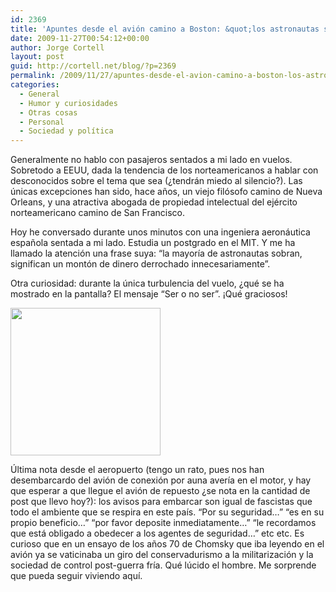 ```yaml
---
id: 2369
title: 'Apuntes desde el avión camino a Boston: &quot;los astronautas sobran&quot;'
date: 2009-11-27T00:54:12+00:00
author: Jorge Cortell
layout: post
guid: http://cortell.net/blog/?p=2369
permalink: /2009/11/27/apuntes-desde-el-avion-camino-a-boston-los-astronautas-sobran/
categories:
  - General
  - Humor y curiosidades
  - Otras cosas
  - Personal
  - Sociedad y polí­tica
---
```

Generalmente no hablo con pasajeros sentados a mi lado en vuelos. Sobretodo a EEUU, dada la tendencia de los norteamericanos a hablar con desconocidos sobre el tema que sea (¿tendrán miedo al silencio?). Las únicas excepciones han sido, hace años, un viejo filósofo camino de Nueva Orleans, y una atractiva abogada de propiedad intelectual del ejército norteamericano camino de San Francisco.

Hoy he conversado durante unos minutos con una ingeniera aeronáutica española sentada a mi lado. Estudia un postgrado en el MIT. Y me ha llamado la atención una frase suya: &#8220;la mayoría de astronautas sobran, significan un montón de dinero derrochado innecesariamente&#8221;.

Otra curiosidad: durante la única turbulencia del vuelo, ¿qué se ha mostrado en la pantalla? El mensaje &#8220;Ser o no ser&#8221;. ¡Qué graciosos!

<img class="aligncenter" title="Iberia: ser o no ser" src="http://farm3.static.flickr.com/2496/4139824477_c231e1e8dc_m.jpg" alt="" width="240" height="236" />

Última nota desde el aeropuerto (tengo un rato, pues nos han desembarcardo del avión de conexión por auna avería en el motor, y hay que esperar a que llegue el avión de repuesto ¿se nota en la cantidad de post que llevo hoy?): los avisos para embarcar son igual de fascistas que todo el ambiente que se respira en este país. &#8220;Por su seguridad&#8230;&#8221; &#8220;es en su propio beneficio&#8230;&#8221; &#8220;por favor deposite inmediatamente&#8230;&#8221; &#8220;le recordamos que está obligado a obedecer a los agentes de seguridad&#8230;&#8221; etc etc. Es curioso que en un ensayo de los años 70 de Chomsky que iba leyendo en el avión ya se vaticinaba un giro del conservadurismo a la militarización y la sociedad de control post-guerra fría. Qué lúcido el hombre. Me sorprende que pueda seguir viviendo aquí.